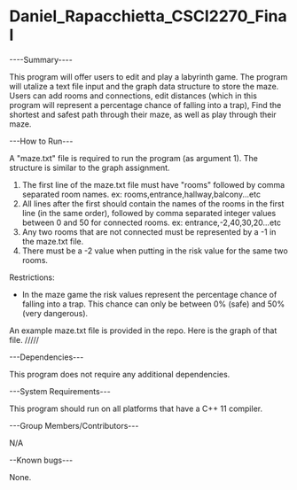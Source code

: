 # Daniel_Rapacchietta_CSCI2270_Final

----Summary----

This program will offer users to edit and play a labyrinth game. The program will utalize a text file input and the graph data structure to store the maze. Users can add rooms and connections, edit distances (which in this program will represent a percentage chance of falling into a trap), Find the shortest and safest path through their maze, as well as play through their maze.

---How to Run---

A "maze.txt" file is required to run the program (as argument 1). The structure is similar to the graph assignment.
1. The first line of the maze.txt file must have "rooms" followed by comma separated room names.
ex: rooms,entrance,hallway,balcony...etc
2. All lines after the first should contain the names of the rooms in the first line (in the same order),
followed by comma separated integer values between 0 and 50 for connected rooms.
ex: entrance,-2,40,30,20...etc
3. Any two rooms that are not connected must be represented by a -1 in the maze.txt file.
4. There must be a -2 value when putting in the risk value for the same two rooms.

Restrictions:
- In the maze game the risk values represent the percentage chance of falling into a trap. This chance can only be 
between 0% (safe) and 50% (very dangerous).

An example maze.txt file is provided in the repo. Here is the graph of that file.
/////


---Dependencies---

This program does not require any additional dependencies.

---System Requirements---

This program should run on all platforms that have a C++ 11 compiler.

---Group Members/Contributors---

N/A

--Known bugs---

None.

